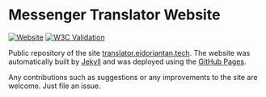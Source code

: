 
# Messenger Translator Website

[![Website](https://img.shields.io/website?url=https%3A%2F%2Ftranslator.eidoriantan.tech)](https://translator.eidoriantan.tech)
[![W3C Validation](https://img.shields.io/w3c-validation/html?targetUrl=https%3A%2F%2Ftranslator.eidoriantan.tech)](https://translator.eidoriantan.tech)

Public repository of the site [translator.eidoriantan.tech](https://translator.eidoriantan.tech).
The website was automatically built by [Jekyll](https://jekyllrb.com) and was deployed using the
[GitHub Pages](https://pages.github.com).

Any contributions such as suggestions or any improvements to the site are welcome.
Just file an issue.
